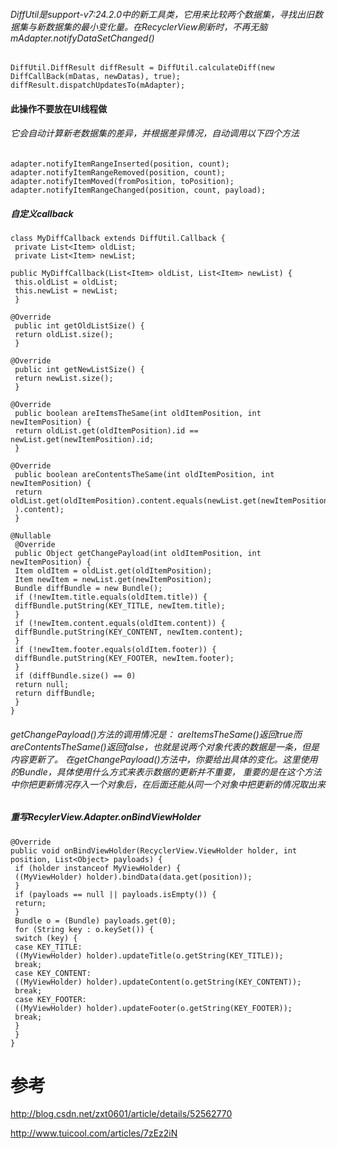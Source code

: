 ###### DiffUtil是support-v7:24.2.0中的新工具类，它用来比较两个数据集，寻找出旧数据集与新数据集的最小变化量。在RecyclerView刷新时，不再无脑mAdapter.notifyDataSetChanged()



```
DiffUtil.DiffResult diffResult = DiffUtil.calculateDiff(new DiffCallBack(mDatas, newDatas), true);
diffResult.dispatchUpdatesTo(mAdapter);
```

#### 此操作不要放在UI线程做

###### 它会自动计算新老数据集的差异，并根据差异情况，自动调用以下四个方法

```
adapter.notifyItemRangeInserted(position, count);
adapter.notifyItemRangeRemoved(position, count);
adapter.notifyItemMoved(fromPosition, toPosition);
adapter.notifyItemRangeChanged(position, count, payload);
```
##### 自定义callback


```
class MyDiffCallback extends DiffUtil.Callback {
 private List<Item> oldList;
 private List<Item> newList;

public MyDiffCallback(List<Item> oldList, List<Item> newList) {
 this.oldList = oldList;
 this.newList = newList;
 }

@Override
 public int getOldListSize() {
 return oldList.size();
 }

@Override
 public int getNewListSize() {
 return newList.size();
 }

@Override
 public boolean areItemsTheSame(int oldItemPosition, int newItemPosition) {
 return oldList.get(oldItemPosition).id == newList.get(newItemPosition).id;
 }

@Override
 public boolean areContentsTheSame(int oldItemPosition, int newItemPosition) {
 return oldList.get(oldItemPosition).content.equals(newList.get(newItemPosition
 ).content);
 }

@Nullable
 @Override
 public Object getChangePayload(int oldItemPosition, int newItemPosition) {
 Item oldItem = oldList.get(oldItemPosition);
 Item newItem = newList.get(newItemPosition);
 Bundle diffBundle = new Bundle();
 if (!newItem.title.equals(oldItem.title)) {
 diffBundle.putString(KEY_TITLE, newItem.title);
 }
 if (!newItem.content.equals(oldItem.content)) {
 diffBundle.putString(KEY_CONTENT, newItem.content);
 }
 if (!newItem.footer.equals(oldItem.footer)) {
 diffBundle.putString(KEY_FOOTER, newItem.footer);
 }
 if (diffBundle.size() == 0)
 return null;
 return diffBundle;
 }
}
```
###### getChangePayload()方法的调用情况是： areItemsTheSame()返回true而areContentsTheSame()返回false，也就是说两个对象代表的数据是一条，但是内容更新了。 在getChangePayload()方法中，你要给出具体的变化。这里使用的Bundle，具体使用什么方式来表示数据的更新并不重要， 重要的是在这个方法中你把更新情况存入一个对象后，在后面还能从同一个对象中把更新的情况取出来

##### 重写RecylerView.Adapter.onBindViewHolder

```
@Override
public void onBindViewHolder(RecyclerView.ViewHolder holder, int position, List<Object> payloads) {
 if (holder instanceof MyViewHolder) {
 ((MyViewHolder) holder).bindData(data.get(position));
 }
 if (payloads == null || payloads.isEmpty()) {
 return;
 }
 Bundle o = (Bundle) payloads.get(0);
 for (String key : o.keySet()) {
 switch (key) {
 case KEY_TITLE:
 ((MyViewHolder) holder).updateTitle(o.getString(KEY_TITLE));
 break;
 case KEY_CONTENT:
 ((MyViewHolder) holder).updateContent(o.getString(KEY_CONTENT));
 break;
 case KEY_FOOTER:
 ((MyViewHolder) holder).updateFooter(o.getString(KEY_FOOTER));
 break;
 }
 }
}
```

# 参考
http://blog.csdn.net/zxt0601/article/details/52562770

http://www.tuicool.com/articles/7zEz2iN

